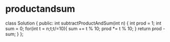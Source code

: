 # productandsum
class Solution {
   public:
      int subtractProductAndSum(int n) {
         int prod = 1;
         int sum = 0;
         for(int t = n;t;t/=10){
            sum += t % 10;
            prod *= t % 10;
         }
         return prod - sum;
      }
};
